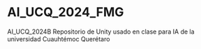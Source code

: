 # AI_UCQ_2024_FMG
AI_UCQ_2024B Repositorio de Unity usado en clase para IA de la universidad Cuauhtémoc Querétaro
